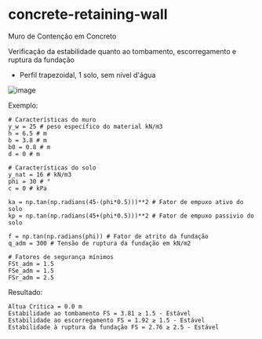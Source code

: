 # concrete-retaining-wall
Muro de Contenção em Concreto

Verificação da estabilidade quanto ao tombamento, escorregamento e ruptura da fundação
* Perfil trapezoidal, 1 solo, sem nível d'água

![image](https://user-images.githubusercontent.com/71474825/208473759-571260f0-cdfb-4ac0-8055-6168918c23aa.png)

Exemplo:

```
# Características do muro
y_w = 25 # peso específico do material kN/m3
h = 6.5 # m
b = 3.8 # m
b0 = 0.8 # m
d = 0 # m

# Características do solo
y_nat = 16 # kN/m3
phi = 30 # °
c = 0 # kPa

ka = np.tan(np.radians(45-(phi*0.5)))**2 # Fator de empuxo ativo do solo
kp = np.tan(np.radians(45+(phi*0.5)))**2 # Fator de empuxo passivio do solo

f = np.tan(np.radians(phi)) # Fator de atrito da fundação
q_adm = 300 # Tensão de ruptura da fundação em kN/m2

# Fatores de segurança mínimos
FSt_adm = 1.5
FSe_adm = 1.5
FSr_adm = 2.5
```

Resultado:
```
Altua Crítica = 0.0 m
Estabilidade ao tombamento FS = 3.81 ≥ 1.5 - Estável
Estabilidade ao escorregamento FS = 1.92 ≥ 1.5 - Estável
Estabilidade à ruptura da fundação FS = 2.76 ≥ 2.5 - Estável
```
